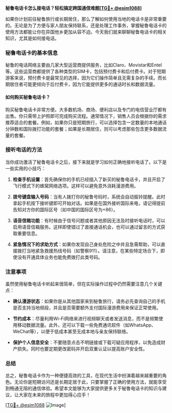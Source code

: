 **秘鲁电话卡怎么接电话？轻松搞定跨国通信难题[[TG💪+ @esim1088](https://t.me/s/esim1088)]**

如果你计划前往秘鲁旅行或长期居住，那么了解如何使用当地的电话卡是非常重要的。无论是为了方便与家人朋友保持联系，还是处理工作事务，掌握秘鲁电话卡的使用方法都能让你在异国他乡更加从容不迫。今天我们就来聊聊秘鲁电话卡的相关知识，尤其是如何接电话。

### 秘鲁电话卡的基本信息

秘鲁的电话网络主要由几家大型运营商提供服务，比如Claro、Movistar和Entel等。这些运营商都提供了各种类型的SIM卡，包括预付费卡和后付费卡。对于短期游客来说，预付费卡是最常见的选择，因为它们操作简单且无需复杂的手续。而长期居住者可能更倾向于后付费卡，因为它能提供更多的通话时长和数据流量。

#### 如何购买秘鲁电话卡？

购买秘鲁电话卡非常方便。大多数机场、商场、便利店以及专门的电信营业厅都有出售。你只需带上护照即可完成购买流程。通常情况下，销售人员会根据你的需求推荐适合的套餐。例如，如果你只是短期旅行，可以选择包含一定数量的本地通话分钟数和国际拨打功能的套餐；如果是长期居住，则可以考虑那些包含更多数据流量的套餐。

### 接听电话的方法

当你成功激活了秘鲁电话卡之后，接下来就是学习如何正确地接听电话了。以下是一些实用的小技巧：

1. **检查手机设置**：首先确保你的手机已经插入了新买的秘鲁电话卡，并且开启了飞行模式下的蜂窝网络选项。这样可以避免意外消耗漫游费用。
   
2. **拨号键盘输入号码**：当有人拨打你的秘鲁号码时，系统会自动振铃提醒。此时拿起手机按下接听键即可开始对话。如果是在国外接听国际来电，请记得提前告知对方你的国际区号（如中国的国际区号为+86）。

3. **语音信箱功能**：有时候由于信号问题或者其他原因无法及时接听电话时，可以启用语音信箱服务。这样即使错过了直接通话机会，也可以通过留言的方式获取重要信息。

4. **紧急情况下的求助方式**：如果你发现自己身处危险之中并且急需帮助，可以直接拨打当地紧急救援热线号码（如警察911）。请注意，在某些特定场合下，即使没有开通具体业务也能免费拨打此类号码。

### 注意事项

虽然使用秘鲁电话卡听起来很简单，但在实际操作过程中仍然需要注意几个关键点：

- **确认漫游状态**：如果你是从其他国家来到秘鲁旅行，请务必先查询自己的手机是否支持当地频段，并且是否需要额外支付国际漫游费用来保证正常使用。
  
- **节约成本**：尽量利用Wi-Fi网络来进行视频聊天或者发送消息，而不是频繁使用移动数据流量。此外，还可以下载一些免费通讯软件（如WhatsApp、WeChat等），以便于低成本甚至无成本地与亲友保持联络。

- **保护个人信息安全**：不要随意点击不明链接或下载可疑应用程序，以免造成财产损失。同时也要定期更改密码并开启双重认证以提高账户安全性。

### 总结

总之，秘鲁电话卡作为一种便捷高效的工具，在现代生活中扮演着越来越重要的角色。无论你是短期访问还是长期定居于此，只要掌握了正确的使用方法，就能享受到畅通无阻的通信体验。希望本文能够为大家提供更多关于秘鲁电话卡的知识与建议，让大家在未来的旅程中更加得心应手！

[[TG💪+ @esim1088](https://t.me/s/esim1088) ![Image](https://i.postimg.cc/4NQfJmqS/Snipaste-2025-05-13-00-14-12.png)]